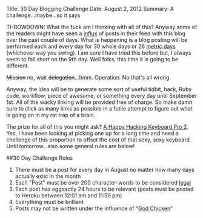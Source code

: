 Title: 30 Day Blogging Challenge
Date: August 2, 2012
Summary: A challenge...maybe...so it says

THROWDOWN! What the fuck am I thinking with all of this? Anyway some of the 
readers might have seen a [influx][1] of posts in their feed with this blog 
over the past couple of days. What is happening is a blog posting will be 
performed each and every day for 30 whole days or 26 [metric days][3] (whichever way you swing). 
I am sure I have tried this before but, I always seem to fall short on the 9th day. 
Well folks, this time it is going to be different.

<strike>Mission</strike> no, wait <strike>delegation</strike>...hmm.
Operation. No that's all wrong.

Anyway, the idea will be to generate some sort of useful tidbit, hack,
Ruby code, workflow, piece of awesome, or something every day until
September 1st. All of the wacky linking will be provided free of charge. So make damn sure to
click as many links as possible in a futile attempt to figure out what
is going on in my rat trap of a brain.

The prize for all of this you might ask? [A Happy Hacking Keyboard Pro 2][2]. 
Yes, I have been looking at picking one up for a long time and need a
chellenge of this proportion to offset the cost of that sexy, sexy
keyboard. Until tomorrow...also some general rules are below!


##30 Day Challenge Rules

1. There must be a post for every day in August no matter how many days
   actually exist in the month
1. Each "Post" must be over 200 character-words to be considered
   [legal][4]
1. Each post has eggsactly 24 hours to be relevant (posts must be posted
   to Heroku between 12:01 am and 11:59 pm)
1. Everything must be brilliant
1. Posts may not be written under the influence of "[God Chicken][5]"

[1]: http://youtu.be/-JFfN5pKzFU
[2]: http://www.elitekeyboards.com/products.php?sub=pfu_keyboards,hhkbpro2&pid=pdkb400bn
[3]: https://en.wikipedia.org/wiki/Metric_time
[4]: http://chzmemebase.files.wordpress.com/2011/12/internet-memes-lets-take-the-law.jpg
[5]: http://www.theonion.com/articles/chickfila-debuts-new-homophobic-sandwich,28888/
